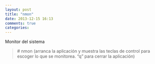 ```yaml
---
layout: post
title: "nmon"
date: 2013-12-15 16:13
comments: true
categories: 
---
```

Monitor del sistema

>\# nmon   (arranca la aplicación y muestra las teclas de control para escoger lo que se monitorea. “q” para cerrar la aplicación)


